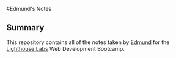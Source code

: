 #Edmund's Notes

## Summary

This repository contains all of the notes taken by [Edmund](https://github.com/Nolelle) for the [Lighthouse Labs](https://www.lighthouselabs.ca/en) Web Development Bootcamp.
